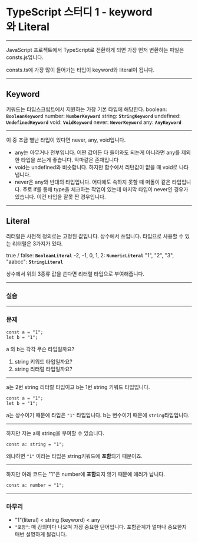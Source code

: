 # TypeScript 스터디 1 - keyword와 Literal

---
JavaScript 프로젝트에서 TypeScript로 전환하게 되면 가장 먼저 변환하는 파일은 consts.js입니다.

consts.ts에 가장 많이 들어가는 타입이 keyword와 literal이 됩니다.

---
## Keyword

키워드는 타입스크립트에서 지원하는 가장 기본 타입에 해당한다.
boolean: **```BooleanKeyword```**
number: **```NumberKeyword```**
string: **```StringKeyword```**
undefined: **```UndefinedKeyword```**
void: **```VoidKeyword```**
never: **```NeverKeyword```**
any: **```AnyKeyword```**

---
이 중 조금 별난 타입이 있다면 never, any, void입니다.

* any는 아무거나 전부입니다.
  어떤 값이든 다 들어와도 되는게 아니라면 any를 제외한 타입을 쓰는게 좋습니다.
   악마같은 존재입니다
* void는 undefined와 비슷합니다. 하지만 함수에서 리턴값이 없을 때 void로 나타냅니다.
* never은 any와 반대의 타입입니다.
  어디에도 속하지 못할 때 떠돌이 같은 타입입니다.
  주로 if를 통해 type을 체크하는 작업이 있는데 마지막 타입이 never인 경우가 있습니다. 이건 타입을 잘못 짠 경우입니다.

---
## Literal

리터럴은 사전적 정의로는 고정된 값입니다. 상수에서 쓰입니다.
타입으로 사용할 수 있는 리터럴은 3가지가 있다.

true / false: **```BooleanLiteral```**
-2, -1, 0, 1, 2: **```NumericLiteral```**
"1", "2", "3", "aabcc": **```StringLiteral```**


상수에서 위의 3종류 값을 쓴다면 리터럴 타입으로 부여해줍니다.

---
### 실습

---
### 문제
```
const a = "1";
let b = "1";
```

a 와 b는 각각 무슨 타입일까요?
1. string 키워드 타입일까요?
2. string 리터럴 타입일까요?

---
a는 2번 string 리터럴 타입이고 b는 1번 string 키워드 타입입니다.
```
const a = "1";
let b = "1";
```
a는 상수이기 때문에 타입은 ```"1"``` 타입입니다.
b는 변수이기 때문에 ```string```타입입니다.

---

하지만 저는 a에 string을 부여할 수 있습니다. 
```
const a: string = "1";
```

왜냐하면  ```"1"``` 이라는 타입은 string키워드에 **포함**되기 때문이죠.

---

하지만 아래 코드는 "1"은 number에 **포함**되지 않기 때문에 에러가 납니다.
```
const a: number = "1";
```

---
### 마무리
* "1"(literal) < string (keyword) < any
* ```"포함"```: 매 강의마다 나오며 가장 중요한 단어입니다. 포함관계가 얼마나 중요한지 매번 설명하게 될겁니다.
